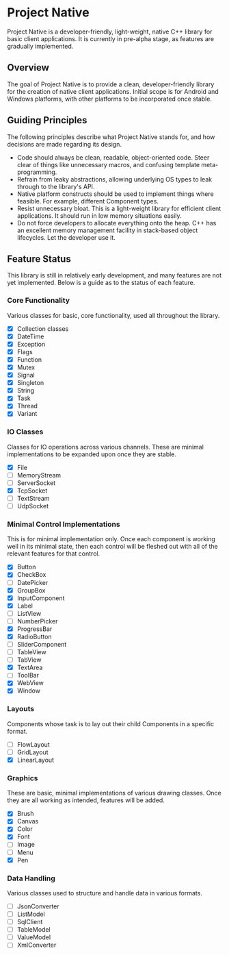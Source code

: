 # Project Native

Project Native is a developer-friendly, light-weight, native C++ library for
basic client applications. It is currently in pre-alpha stage, as features
are gradually implemented.

## Overview

The goal of Project Native is to provide a clean, developer-friendly library
for the creation of native client applications. Initial scope is for Android
and Windows platforms, with other platforms to be incorporated once stable.

## Guiding Principles

The following principles describe what Project Native stands for, and how
decisions are made regarding its design.

 - Code should always be clean, readable, object-oriented code. Steer clear
   of things like unnecessary macros, and confusing template meta-programming.
 - Refrain from leaky abstractions, allowing underlying OS types to leak
   through to the library's API.
 - Native platform constructs should be used to implement things where
   feasible. For example, different Component types.
 - Resist unnecessary bloat. This is a light-weight library for efficient
   client applications. It should run in low memory situations easily.
 - Do not force developers to allocate everything onto the heap. C++ has an
   excellent memory management facility in stack-based object lifecycles. Let
   the developer use it.

## Feature Status

This library is still in relatively early development, and many features are
not yet implemented. Below is a guide as to the status of each feature.

### Core Functionality

Various classes for basic, core functionality, used all throughout the library.

- [x] Collection classes
- [x] DateTime
- [x] Exception
- [x] Flags
- [x] Function
- [x] Mutex
- [x] Signal
- [x] Singleton
- [x] String
- [x] Task
- [x] Thread
- [x] Variant

### IO Classes

Classes for IO operations across various channels. These are minimal implementations
to be expanded upon once they are stable.

- [x] File
- [ ] MemoryStream
- [ ] ServerSocket
- [x] TcpSocket
- [ ] TextStream
- [ ] UdpSocket

### Minimal Control Implementations

This is for minimal implementation only. Once each component is working well
in its minimal state, then each control will be fleshed out with all of the
relevant features for that control.

- [x] Button
- [x] CheckBox
- [ ] DatePicker
- [x] GroupBox
- [x] InputComponent
- [x] Label
- [ ] ListView
- [ ] NumberPicker
- [x] ProgressBar
- [x] RadioButton
- [ ] SliderComponent
- [ ] TableView
- [ ] TabView
- [x] TextArea
- [ ] ToolBar
- [x] WebView
- [x] Window

### Layouts

Components whose task is to lay out their child Components in a specific
format.

- [ ] FlowLayout
- [ ] GridLayout
- [x] LinearLayout

### Graphics

These are basic, minimal implementations of various drawing classes. Once they
are all working as intended, features will be added.

- [x] Brush
- [x] Canvas
- [x] Color
- [x] Font
- [ ] Image
- [ ] Menu
- [x] Pen

### Data Handling

Various classes used to structure and handle data in various formats.

- [ ] JsonConverter
- [ ] ListModel
- [ ] SqlClient
- [ ] TableModel
- [ ] ValueModel
- [ ] XmlConverter
